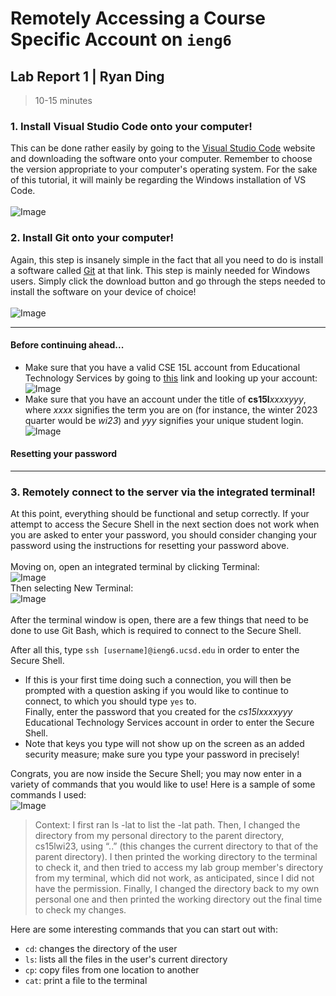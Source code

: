 # Remotely Accessing a Course Specific Account on `ieng6`  
## Lab Report 1 | Ryan Ding  
> 10-15 minutes  
### 1. Install Visual Studio Code onto your computer!  
This can be done rather easily by going to the [Visual Studio Code](https://code.visualstudio.com/download) website and downloading the software onto your computer. Remember to choose the version appropriate to your computer's operating system. For the sake of this tutorial, it will mainly be regarding the Windows installation of VS Code.  
<br>
![Image](https://github.com/ryanDing26/cse15l-lab-reports/blob/78fec84bbebd8b05e4fab12089531a517bcc4a4d/vsc%20dl%20screen.JPG)    
### 2. Install Git onto your computer!  
Again, this step is insanely simple in the fact that all you need to do is install a software called [Git](https://gitforwindows.org/) at that link. This step is mainly needed for Windows users. Simply click the download button and go through the steps needed to install the software on your device of choice!  
<br>
![Image](https://github.com/ryanDing26/cse15l-lab-reports/blob/364b1c4b5e5db4a453a6e2201594d8a5dbaa5458/git%20snippet.png)  
***
#### Before continuing ahead...  
- Make sure that you have a valid CSE 15L account from Educational Technology Services by going to [this](https://sdacs.ucsd.edu/~icc/index.php) link and looking up your account:  
![Image](https://github.com/ryanDing26/cse15l-lab-reports/blob/23d554e008ee5cd850d088ca3390d46d66b5c796/ets%20snippet%201.png)      
- Make sure that you have an account under the title of **cs15l**_xxxxyyy_, where _xxxx_ signifies the term you are on (for instance, the winter 2023 quarter would be _wi23_) and _yyy_ signifies your unique student login.   
![Image](https://github.com/ryanDing26/cse15l-lab-reports/blob/eb75c84b432c15800c0a486342d966a5cfa29abb/ets%20snippet%202.png)
#### Resetting your password  

***
### 3. Remotely connect to the server via the integrated terminal!  
At this point, everything should be functional and setup correctly. If your attempt to access the Secure Shell in the next section does not work when you are asked to enter your password, you should consider changing your password using the instructions for resetting your password above.  
<br>
Moving on, open an integrated terminal by clicking Terminal:  
![Image](https://github.com/ryanDing26/cse15l-lab-reports/blob/e65307456bc38ddcf2ac02c826d2df247d4539f6/terminal1.png)  
Then selecting New Terminal:  
![Image](https://github.com/ryanDing26/cse15l-lab-reports/blob/43a56b480a4cefe538a7d4998474cefd1f5d5f7d/terminal2.png)  
<br>
After the terminal window is open, there are a few things that need to be done to use Git Bash, which is required to connect to the Secure Shell. 

After all this, type `ssh [username]@ieng6.ucsd.edu` in order to enter the Secure Shell.  
- If this is your first time doing such a connection, you will then be prompted with a question asking if you would like to continue to connect, to which you should type `yes` to.  
Finally, enter the password that you created for the _cs15lxxxxyyy_ Educational Technology Services account in order to enter the Secure Shell.  
- Note that keys you type will not show up on the screen as an added security measure; make sure you type your password in precisely!  

Congrats, you are now inside the Secure Shell; you may now enter in a variety of commands that you would like to use! Here is a sample of some commands I used:  
![Image](https://github.com/ryanDing26/cse15l-lab-reports/blob/56a69f044f3aa59723b81dff10841596dac07d45/command1.png)  
> Context: I first ran ls -lat to list the -lat path. Then, I changed the directory from my personal directory to the parent directory, cs15lwi23, using “..” (this changes the current directory to that of the parent directory). I then printed the working directory to the terminal to check it, and then tried to access my lab group member's directory from my terminal, which did not work, as anticipated, since I did not have the permission. Finally, I changed the directory back to my own personal one and then printed the working directory out the final time to check my changes.  

Here are some interesting commands that you can start out with:
- `cd`: changes the directory of the user  
- `ls`: lists all the files in the user's current directory  
- `cp`: copy files from one location to another  
- `cat`: print a file to the terminal  

